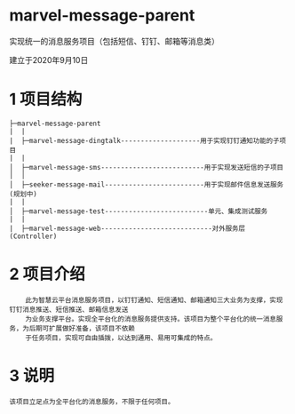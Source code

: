 # marvel-message-parent

实现统一的消息服务项目（包括短信、钉钉、邮箱等消息类）

建立于2020年9月10日

# 1 项目结构
```
├─marvel-message-parent
|  |
|  ├─marvel-message-dingtalk--------------------用于实现钉钉通知功能的子项目
|  |
│  ├─marvel-message-sms--------------------------用于实现发送短信的子项目
│  │ 
│  ├─seeker-message-mail-------------------------用于实现邮件信息发送服务(规划中)
|  |
│  ├─marvel-message-test--------------------------单元、集成测试服务
|  |
|  ├─marvel-message-web----------------------------对外服务层(Controller)

```

# 2 项目介绍
```
    此为智慧云平台消息服务项目，以钉钉通知、短信通知、邮箱通知三大业务为支撑，实现钉钉消息推送、短信推送、邮箱信息发送
    为业务支撑平台。实现全平台化的消息服务提供支持。该项目为整个平台化的统一消息服务，为后期可扩展做好准备，该项目不依赖
    于任务项目，实现可自由插拨，以达到通用、易用可集成的特点。    
```
# 3 说明

    该项目立足点为全平台化的消息服务，不限于任何项目。